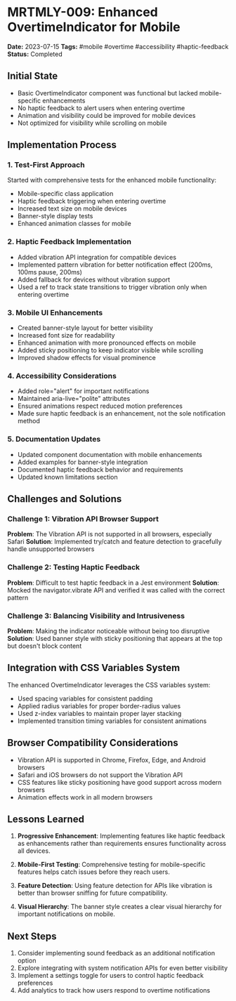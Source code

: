 # MRTMLY-009: Enhanced OvertimeIndicator for Mobile

**Date:** 2023-07-15
**Tags:** #mobile #overtime #accessibility #haptic-feedback
**Status:** Completed

## Initial State
- Basic OvertimeIndicator component was functional but lacked mobile-specific enhancements
- No haptic feedback to alert users when entering overtime
- Animation and visibility could be improved for mobile devices
- Not optimized for visibility while scrolling on mobile

## Implementation Process

### 1. Test-First Approach
Started with comprehensive tests for the enhanced mobile functionality:
- Mobile-specific class application
- Haptic feedback triggering when entering overtime
- Increased text size on mobile devices
- Banner-style display tests
- Enhanced animation classes for mobile

### 2. Haptic Feedback Implementation
- Added vibration API integration for compatible devices
- Implemented pattern vibration for better notification effect (200ms, 100ms pause, 200ms)
- Added fallback for devices without vibration support
- Used a ref to track state transitions to trigger vibration only when entering overtime

### 3. Mobile UI Enhancements
- Created banner-style layout for better visibility
- Increased font size for readability
- Enhanced animation with more pronounced effects on mobile
- Added sticky positioning to keep indicator visible while scrolling
- Improved shadow effects for visual prominence

### 4. Accessibility Considerations
- Added role="alert" for important notifications
- Maintained aria-live="polite" attributes
- Ensured animations respect reduced motion preferences
- Made sure haptic feedback is an enhancement, not the sole notification method

### 5. Documentation Updates
- Updated component documentation with mobile enhancements
- Added examples for banner-style integration
- Documented haptic feedback behavior and requirements
- Updated known limitations section

## Challenges and Solutions

### Challenge 1: Vibration API Browser Support
**Problem**: The Vibration API is not supported in all browsers, especially Safari
**Solution**: Implemented try/catch and feature detection to gracefully handle unsupported browsers

### Challenge 2: Testing Haptic Feedback
**Problem**: Difficult to test haptic feedback in a Jest environment
**Solution**: Mocked the navigator.vibrate API and verified it was called with the correct pattern

### Challenge 3: Balancing Visibility and Intrusiveness
**Problem**: Making the indicator noticeable without being too disruptive
**Solution**: Used banner style with sticky positioning that appears at the top but doesn't block content

## Integration with CSS Variables System
The enhanced OvertimeIndicator leverages the CSS variables system:
- Used spacing variables for consistent padding
- Applied radius variables for proper border-radius values
- Used z-index variables to maintain proper layer stacking
- Implemented transition timing variables for consistent animations

## Browser Compatibility Considerations
- Vibration API is supported in Chrome, Firefox, Edge, and Android browsers
- Safari and iOS browsers do not support the Vibration API
- CSS features like sticky positioning have good support across modern browsers
- Animation effects work in all modern browsers

## Lessons Learned

1. **Progressive Enhancement**: Implementing features like haptic feedback as enhancements rather than requirements ensures functionality across all devices.

2. **Mobile-First Testing**: Comprehensive testing for mobile-specific features helps catch issues before they reach users.

3. **Feature Detection**: Using feature detection for APIs like vibration is better than browser sniffing for future compatibility.

4. **Visual Hierarchy**: The banner style creates a clear visual hierarchy for important notifications on mobile.

## Next Steps

1. Consider implementing sound feedback as an additional notification option
2. Explore integrating with system notification APIs for even better visibility
3. Implement a settings toggle for users to control haptic feedback preferences
4. Add analytics to track how users respond to overtime notifications
